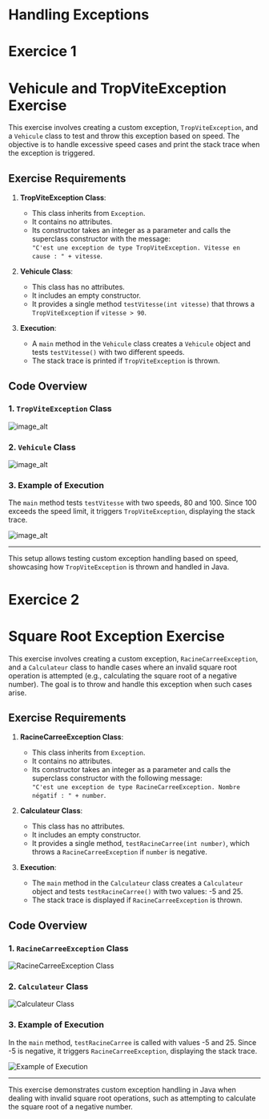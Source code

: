 # Handling Exceptions
# Exercice 1
# Vehicule and TropViteException Exercise

This exercise involves creating a custom exception, `TropViteException`, and a `Vehicule` class to test and throw this exception based on speed. The objective is to handle excessive speed cases and print the stack trace when the exception is triggered.

## Exercise Requirements

1. **TropViteException Class**:
   - This class inherits from `Exception`.
   - It contains no attributes.
   - Its constructor takes an integer as a parameter and calls the superclass constructor with the message:  
     `"C'est une exception de type TropViteException. Vitesse en cause : " + vitesse`.

2. **Vehicule Class**:
   - This class has no attributes.
   - It includes an empty constructor.
   - It provides a single method `testVitesse(int vitesse)` that throws a `TropViteException` if `vitesse > 90`.

3. **Execution**:
   - A `main` method in the `Vehicule` class creates a `Vehicule` object and tests `testVitesse()` with two different speeds.
   - The stack trace is printed if `TropViteException` is thrown.

## Code Overview

### 1. `TropViteException` Class

![image_alt](https://github.com/lilyhabti/s1_projects/blob/main/java_tp3/src/ex1/imgs/cap1.PNG)

### 2. `Vehicule` Class

![image_alt](https://github.com/lilyhabti/s1_projects/blob/main/java_tp3/src/ex1/imgs/cap2.PNG)

### 3. Example of Execution

The `main` method tests `testVitesse` with two speeds, 80 and 100. Since 100 exceeds the speed limit, it triggers `TropViteException`, displaying the stack trace.

![image_alt](https://github.com/lilyhabti/s1_projects/blob/main/java_tp3/src/ex1/imgs/cap3.PNG)

---

This setup allows testing custom exception handling based on speed, showcasing how `TropViteException` is thrown and handled in Java.

# Exercice 2
# Square Root Exception Exercise

This exercise involves creating a custom exception, `RacineCarreeException`, and a `Calculateur` class to handle cases where an invalid square root operation is attempted (e.g., calculating the square root of a negative number). The goal is to throw and handle this exception when such cases arise.

## Exercise Requirements

1. **RacineCarreeException Class**:
   - This class inherits from `Exception`.
   - It contains no attributes.
   - Its constructor takes an integer as a parameter and calls the superclass constructor with the following message:  
     `"C'est une exception de type RacineCarreeException. Nombre négatif : " + number`.

2. **Calculateur Class**:
   - This class has no attributes.
   - It includes an empty constructor.
   - It provides a single method, `testRacineCarree(int number)`, which throws a `RacineCarreeException` if `number` is negative.

3. **Execution**:
   - The `main` method in the `Calculateur` class creates a `Calculateur` object and tests `testRacineCarree()` with two values: -5 and 25.
   - The stack trace is displayed if `RacineCarreeException` is thrown.

## Code Overview

### 1. `RacineCarreeException` Class

![RacineCarreeException Class](https://github.com/lilyhabti/s1_projects/blob/main/java_tp3/src/ex2/imgs/cap1.PNG)

### 2. `Calculateur` Class

![Calculateur Class](https://github.com/lilyhabti/s1_projects/blob/main/java_tp3/src/ex2/imgs/cap2.PNG)

### 3. Example of Execution

In the `main` method, `testRacineCarree` is called with values -5 and 25. Since -5 is negative, it triggers `RacineCarreeException`, displaying the stack trace.

![Example of Execution](https://github.com/lilyhabti/s1_projects/blob/main/java_tp3/src/ex2/imgs/cap3.PNG)

---

This exercise demonstrates custom exception handling in Java when dealing with invalid square root operations, such as attempting to calculate the square root of a negative number.



